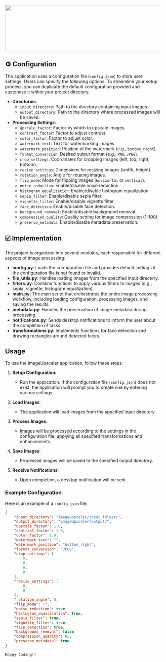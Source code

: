 <p align="center">
 <img width="700" height="150" src="https://github.com/aa-sikkkk/ImageUpscaler/assets/152005759/2a8ba6a0-d59c-47eb-8a03-12245a3516d5">
</p>

## ⚙️ Configuration

The application uses a configuration file (`config.json`) to store user settings. Users can specify the following options:
To streamline your setup process, you can duplicate the default configuration provided and customize it within your project directory.

- **Directories**:
  - `input_directory`: Path to the directory containing input images.
  - `output_directory`: Path to the directory where processed images will be saved.
- **Processing Settings**:
  - `upscale_factor`: Factor by which to upscale images.
  - `contrast_factor`: Factor to adjust contrast.
  - `color_factor`: Factor to adjust color.
  - `watermark_text`: Text for watermarking images.
  - `watermark_position`: Position of the watermark (e.g., `bottom_right`).
  - `format_conversion`: Desired output format (e.g., `PNG`, `JPEG`).
  - `crop_settings`: Coordinates for cropping images (left, top, right, bottom).
  - `resize_settings`: Dimensions for resizing images (width, height).
  - `rotation_angle`: Angle for rotating images.
  - `flip_mode`: Mode for flipping images (`horizontal` or `vertical`).
  - `noise_reduction`: Enable/disable noise reduction.
  - `histogram_equalization`: Enable/disable histogram equalization.
  - `sepia_filter`: Enable/disable sepia filter.
  - `vignette_filter`: Enable/disable vignette filter.
  - `face_detection`: Enable/disable face detection.
  - `background_removal`: Enable/disable background removal.
  - `compression_quality`: Quality setting for image compression (1-100).
  - `preserve_metadata`: Enable/disable metadata preservation.

## ☑️ Implementation

The project is organized into several modules, each responsible for different aspects of image processing:

- **config.py**: Loads the configuration file and provides default settings if the configuration file is not found or invalid.
- **file_utils.py**: Handles loading images from the specified input directory.
- **filters.py**: Contains functions to apply various filters to images (e.g., sepia, vignette, histogram equalization).
- **main.py**: The main script that orchestrates the entire image processing workflow, including loading configuration, processing images, and saving the results.
- **metadata.py**: Handles the preservation of image metadata during processing.
- **notifications.py**: Sends desktop notifications to inform the user about the completion of tasks.
- **transformations.py**: Implements functions for face detection and drawing rectangles around detected faces.

## Usage

To use the ImageUpscaler application, follow these steps:

1. **Setup Configuration**:
   - Run the application. If the configuration file (`config.json`) does not exist, the application will prompt you to create one by entering various settings.

2. **Load Images**:
   - The application will load images from the specified input directory.

3. **Process Images**:
   - Images will be processed according to the settings in the configuration file, applying all specified transformations and enhancements.

4. **Save Images**:
   - Processed images will be saved to the specified output directory.

5. **Receive Notifications**:
   - Upon completion, a desktop notification will be sent.

### Example Configuration

Here is an example of a `config.json` file:

```json
{
    "input_directory": "imageUpscaler/input_folder/",
    "output_directory": "imageUpscaler/output/",
    "upscale_factor": 1.0,
    "contrast_factor": 1.0,
    "color_factor": 1.0,
    "watermark_text": "",
    "watermark_position": "bottom_right",
    "format_conversion": "JPEG",
    "crop_settings": [
        0,
        0,
        0,
        0
    ],
    "resize_settings": [
        0,
        0
    ],
    "rotation_angle": 0,
    "flip_mode": "",
    "noise_reduction": true,
    "histogram_equalization": true,
    "sepia_filter": true,
    "vignette_filter": true,
    "face_detection": true,
    "background_removal": false,
    "compression_quality": 85,
    "preserve_metadata": true
}
```

```
Happy Coding!!
```


